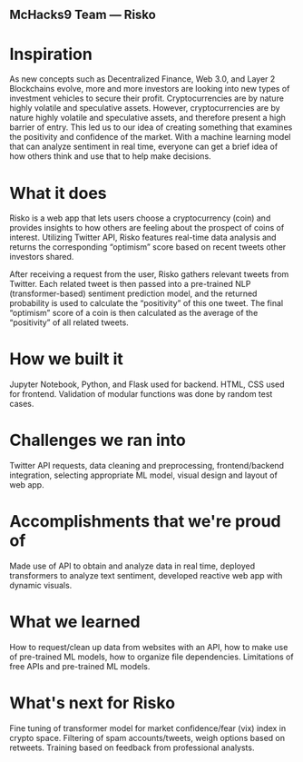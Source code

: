 ## McHacks9 Team — Risko

# Inspiration
As new concepts such as Decentralized Finance, Web 3.0, and Layer 2 Blockchains evolve, more and more investors are looking into new types of investment vehicles to secure their profit. Cryptocurrencies are by nature highly volatile and speculative assets. However, cryptocurrencies are by nature highly volatile and speculative assets, and therefore present a high barrier of entry. This led us to our idea of creating something that examines the positivity and confidence of the market. With a machine learning model that can analyze sentiment in real time, everyone can get a brief idea of how others think and use that to help make decisions.

# What it does
Risko is a web app that lets users choose a cryptocurrency (coin) and provides insights to how others are feeling about the prospect of coins of interest. Utilizing Twitter API, Risko features real-time data analysis and returns the corresponding “optimism” score based on recent tweets other investors shared. 

After receiving a request from the user, Risko gathers relevant tweets from Twitter. Each related tweet is then passed into a pre-trained NLP (transformer-based) sentiment prediction model, and the returned probability is used to calculate the “positivity” of this one tweet. The final “optimism” score of a coin is then calculated as the average of the “positivity” of all related tweets. 

# How we built it
Jupyter Notebook, Python, and Flask used for backend. HTML, CSS used for frontend. Validation of modular functions was done by random test cases.

# Challenges we ran into
Twitter API requests, data cleaning and preprocessing, frontend/backend integration, selecting appropriate ML model, visual design and layout of web app.

# Accomplishments that we're proud of
Made use of API to obtain and analyze data in real time, deployed transformers to analyze text sentiment, developed reactive web app with dynamic visuals.

# What we learned
How to request/clean up data from websites with an API, how to make use of pre-trained ML models, how to organize file dependencies. Limitations of free APIs and pre-trained ML models.

# What's next for Risko
Fine tuning of transformer model for market confidence/fear (vix) index in crypto space.
Filtering of spam accounts/tweets, weigh options based on retweets.
Training based on feedback from professional analysts.

